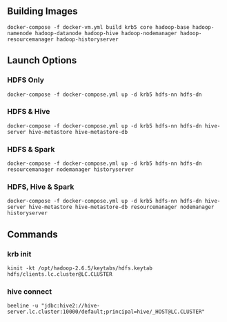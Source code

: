 ## Building Images
```shell
docker-compose -f docker-vm.yml build krb5 core hadoop-base hadoop-namenode hadoop-datanode hadoop-hive hadoop-nodemanager hadoop-resourcemanager hadoop-historyserver 
```
## Launch Options
### HDFS Only
```shell
docker-compose -f docker-compose.yml up -d krb5 hdfs-nn hdfs-dn
```
### HDFS & Hive
```shell
docker-compose -f docker-compose.yml up -d krb5 hdfs-nn hdfs-dn hive-server hive-metastore hive-metastore-db
```
### HDFS & Spark
```shell
docker-compose -f docker-compose.yml up -d krb5 hdfs-nn hdfs-dn resourcemanager nodemanager historyserver
```
### HDFS, Hive & Spark
```shell
docker-compose -f docker-compose.yml up -d krb5 hdfs-nn hdfs-dn hive-server hive-metastore hive-metastore-db resourcemanager nodemanager historyserver
```

## Commands
### krb init
```shell
kinit -kt /opt/hadoop-2.6.5/keytabs/hdfs.keytab hdfs/clients.lc.cluster@LC.CLUSTER
```
### hive connect
```shell
beeline -u "jdbc:hive2://hive-server.lc.cluster:10000/default;principal=hive/_HOST@LC.CLUSTER"
```